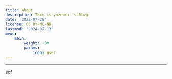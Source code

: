 ```yaml
---
title: About
description: This is yuzewei 's Blog
date: '2022-07-28'
license: CC BY-NC-ND
lastmod: '2024-07-13'
menu:
    main: 
        weight: -90
        params:
            icon: user
---
```


<hr>
sdf